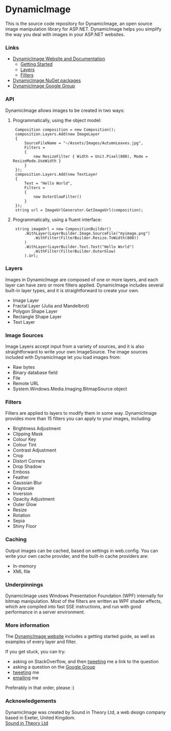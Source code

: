 # DynamicImage


This is the source code repository for DynamicImage, an open source image manipulation library for ASP.NET.
DynamicImage helps you simplify the way you deal with images in your ASP.NET websites.

### Links

* [DynamicImage Website and Documentation](http://dynamicimage.apphb.com)
  * [Getting Started](http://dynamicimage.apphb.com/gettingstarted/installation)
  * [Layers](http://dynamicimage.apphb.com/layers)
  * [Filters](http://dynamicimage.apphb.com/filters)
* [DynamicImage NuGet packages](http://nuget.org/packages?q=DynamicImage)
* [DynamicImage Google Group](https://groups.google.com/forum/#!forum/dynamicimage-net)

### API

DynamicImage allows images to be created in two ways:

1. Programmatically, using the object model:

		Composition composition = new Composition();
		composition.Layers.Add(new ImageLayer
		{
			SourceFileName = "~/Assets/Images/AutumnLeaves.jpg",
			Filters =
			{
				new ResizeFilter { Width = Unit.Pixel(800), Mode = ResizeMode.UseWidth }
			}
		});
		composition.Layers.Add(new TextLayer
		{
			Text = "Hello World",
			Filters =
			{
				new OuterGlowFilter()
			}
		});
		string url = ImageUrlGenerator.GetImageUrl(composition);

2. Programmatically, using a fluent interface:

		string imageUrl = new CompositionBuilder()
			.WithLayer(LayerBuilder.Image.SourceFile("myimage.png")
				.WithFilter(FilterBuilder.Resize.ToWidth(800))
			)
			.WithLayer(LayerBuilder.Text.Text("Hello World")
				.WithFilter(FilterBuilder.OuterGlow)
			).Url;


### Layers

Images in DynamicImage are composed of one or more layers, and each layer can have zero or more filters applied.
DynamicImage includes several built-in layer types, and it is straightforward to create your own.

* Image Layer
* Fractal Layer (Julia and Mandelbrot)
* Polygon Shape Layer
* Rectangle Shape Layer
* Text Layer


### Image Sources

Image Layers accept input from a variety of sources, and it is also straightforward to write your own ImageSource.
The image sources included with DynamicImage let you load images from:

* Raw bytes
* Binary database field
* File
* Remote URL
* System.Windows.Media.Imaging.BitmapSource object


### Filters

Filters are applied to layers to modify them in some way. DynamicImage provides more than 15 filters you can apply to your images, including:

* Brightness Adjustment
* Clipping Mask
* Colour Key
* Colour Tint
* Contrast Adjustment
* Crop
* Distort Corners
* Drop Shadow
* Emboss
* Feather
* Gaussian Blur
* Grayscale
* Inversion
* Opacity Adjustment
* Outer Glow
* Resize
* Rotation
* Sepia
* Shiny Floor


### Caching

Output images can be cached, based on settings in web.config. You can write your own cache provider,
and the built-in cache providers are:

* In-memory
* XML file


### Underpinnings

DynamicImage uses Windows Presentation Foundation (WPF) internally for bitmap manipulation.
Most of the filters are written as WPF shader effects, which are compiled into fast SSE instructions,
and run with good performance in a server environment.


### More information

The [DynamicImage website](http://dynamicimage.apphb.com) includes a getting started guide, as well as
examples of every layer and filter.

If you get stuck, you can try:

* asking on StackOverflow, and then [tweeting](http://twitter.com/roastedamoeba) me a link to the question
* asking a question on the [Google Group](https://groups.google.com/forum/#!forum/dynamicimage-net)
* [tweeting](http://twitter.com/roastedamoeba) me
* [emailing](mailto:tim@timjones.tw) me

Preferably in that order, please :)


### Acknowledgements

DynamicImage was created by Sound in Theory Ltd, a web design company based in Exeter, United Kingdom.  
[Sound in Theory Ltd](http://www.soundintheory.co.uk)
